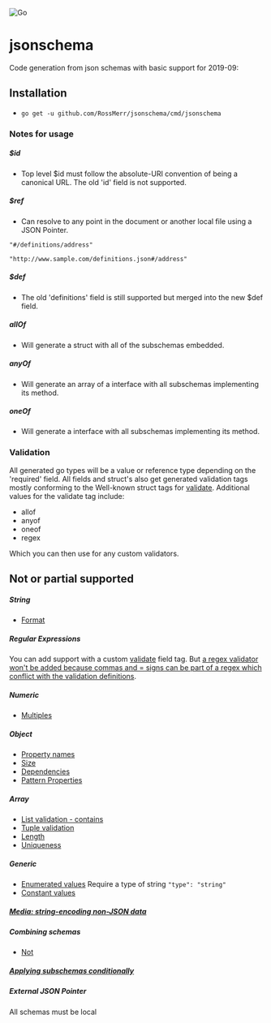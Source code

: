 ![Go](https://github.com/RossMerr/jsonschema/workflows/Go/badge.svg)

# jsonschema

Code generation from json schemas with basic support for 2019-09:


## Installation

* `go get -u github.com/RossMerr/jsonschema/cmd/jsonschema`


### Notes for usage

##### $id
  * Top level $id must follow the absolute-URI convention of being a canonical URL. The old 'id' field is not supported.
  
##### $ref 
  * Can resolve to any point in the document or another local file using a JSON Pointer.
  
  `"#/definitions/address"`
    
  
  `"http://www.sample.com/definitions.json#/address"`

##### $def
   * The old 'definitions' field is still supported but merged into the new $def field.
   
##### allOf
  * Will generate a struct with all of the subschemas embedded.
   
##### anyOf
  * Will generate an array of a interface with all subschemas implementing its method.
   
##### oneOf
  * Will generate a interface with all subschemas implementing its method.
  
### Validation

All generated go types will be a value or reference type depending on the 'required' field.
All fields and struct's also get generated validation tags mostly conforming to the Well-known struct tags for [validate](https://github.com/go-playground/validator).
Additional values for the validate tag include:
* allof
* anyof
* oneof
* regex

Which you can then use for any custom validators.

## Not or partial supported

##### String
   
  * [Format](https://json-schema.org/understanding-json-schema/reference/string.html#format)
  
##### Regular Expressions

You can add support with a custom [validate](https://github.com/go-playground/validator) field tag. But
[a regex validator won't be added because commas and = signs can be part of a regex which conflict with the validation definitions](https://godoc.org/gopkg.in/go-playground/validator.v9#hdr-Alias_Validators_and_Tags).
      
##### Numeric

  * [Multiples](https://json-schema.org/understanding-json-schema/reference/numeric.html#multiples)
      
##### Object
 
  * [Property names](https://json-schema.org/understanding-json-schema/reference/object.html#property-names)
  * [Size](https://json-schema.org/understanding-json-schema/reference/object.html#size)
  * [Dependencies](https://json-schema.org/understanding-json-schema/reference/object.html#dependencies)
  * [Pattern Properties](https://json-schema.org/understanding-json-schema/reference/object.html#pattern-properties)
  
##### Array

  * [List validation - contains](https://json-schema.org/understanding-json-schema/reference/array.html#list-validation)
  * [Tuple validation](https://json-schema.org/understanding-json-schema/reference/array.html#tuple-validation)
  * [Length](https://json-schema.org/understanding-json-schema/reference/array.html#length)
  * [Uniqueness](https://json-schema.org/understanding-json-schema/reference/array.html#uniqueness)
  
##### Generic

  * [Enumerated values](https://json-schema.org/understanding-json-schema/reference/generic.html#enumerated-values)
  Require a type of string  `"type": "string"`
  * [Constant values](https://json-schema.org/understanding-json-schema/reference/generic.html#constant-values)
  
##### [Media: string-encoding non-JSON data](https://json-schema.org/understanding-json-schema/reference/non_json_data.html)
  
##### Combining schemas
  * [Not](https://json-schema.org/understanding-json-schema/reference/combining.html#not)  
 
##### [Applying subschemas conditionally](https://json-schema.org/understanding-json-schema/reference/conditionals.html) 

##### External JSON Pointer
All schemas must be local

 